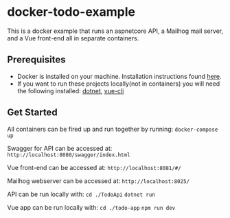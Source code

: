 # docker-todo-example

This is a docker example that runs an aspnetcore API, a Mailhog mail server, and a Vue front-end all in separate containers.

## Prerequisites

* Docker is installed on your machine. Installation instructions found [here](https://docs.docker.com/get-docker/).
* If you want to run these projects locally(not in containers) you will need the following installed: [dotnet](https://dotnet.microsoft.com/download/dotnet-core/thank-you/sdk-3.1.201-windows-x64-installer), [vue-cli](https://cli.vuejs.org/guide/installation.html)

## Get Started

All containers can be fired up and run together by running:
`docker-compose up`

Swagger for API can be accessed at:
`http://localhost:8080/swagger/index.html`

Vue front-end can be accessed at:
`http://localhost:8081/#/`

Mailhog webserver can be accessed at:
`http://localhost:8025/`

API can be run locally with:
`cd ./TodoApi`
`dotnet run`

Vue app can be run locally with:
`cd ./todo-app`
`npm run dev`
